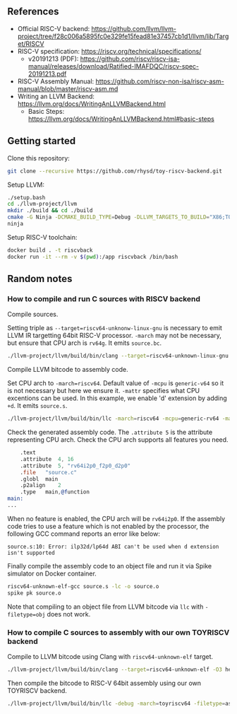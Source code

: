 ## References

- Official RISC-V backend: https://github.com/llvm/llvm-project/tree/f28c006a5895fc0e329fe15fead81e37457cb1d1/llvm/lib/Target/RISCV
- RISC-V specification: https://riscv.org/technical/specifications/
  - v20191213 (PDF): https://github.com/riscv/riscv-isa-manual/releases/download/Ratified-IMAFDQC/riscv-spec-20191213.pdf
- RISC-V Assembly Manual: https://github.com/riscv-non-isa/riscv-asm-manual/blob/master/riscv-asm.md
- Writing an LLVM Backend: https://llvm.org/docs/WritingAnLLVMBackend.html
  - Basic Steps: https://llvm.org/docs/WritingAnLLVMBackend.html#basic-steps

## Getting started

Clone this repository:

```sh
git clone --recursive https://github.com/rhysd/toy-riscv-backend.git
```

Setup LLVM:

```sh
./setup.bash
cd ./llvm-project/llvm
mkdir ./build && cd ./build
cmake -G Ninja -DCMAKE_BUILD_TYPE=Debug -DLLVM_TARGETS_TO_BUILD="X86;TOYRISCV;RISCV" -DLLVM_ENABLE_PROJECTS="clang;libcxx;libcxxabi" ..
ninja
```

Setup RISC-V toolchain:

```sh
docker build . -t riscvback
docker run -it --rm -v $(pwd):/app riscvback /bin/bash
```

## Random notes

### How to compile and run C sources with RISCV backend

Compile sources.

Setting triple as `--target=riscv64-unknonw-linux-gnu` is necessary to emit LLVM IR targetting 64bit RISC-V processor.
`-march` may not be necessary, but ensure that CPU arch is `rv64g`. It emits `source.bc`.

```sh
./llvm-project/llvm/build/bin/clang --target=riscv64-unknown-linux-gnu -march=rv64g -emit-llvm -c source.c
```

Compile LLVM bitcode to assembly code.

Set CPU arch to `-march=riscv64`. Default value of `-mcpu` is `generic-v64` so it is not necessary but here we ensure it.
`-mattr` specifies what CPU excentions can be used. In this example, we enable 'd' extension by adding `+d`. It emits `source.s`.

```sh
./llvm-project/llvm/build/bin/llc -march=riscv64 -mcpu=generic-rv64 -mattr=+d -filetype=asm source.bc
```

Check the generated assembly code. The `.attribute 5` is the attribute representing CPU arch. Check the CPU arch supports
all features you need.

```asm
	.text
	.attribute	4, 16
	.attribute	5, "rv64i2p0_f2p0_d2p0"
	.file	"source.c"
	.globl	main
	.p2align	2
	.type	main,@function
main:
...
```

When no feature is enabled, the CPU arch will be `rv64i2p0`. If the assembly code tries to use a feature which is not
enabled by the processor, the following GCC command reports an error like below:

```
source.s:10: Error: ilp32d/lp64d ABI can't be used when d extension isn't supported
```

Finally compile the assembly code to an object file and run it via Spike simulator on Docker container.

```sh
riscv64-unknown-elf-gcc source.s -lc -o source.o
spike pk source.o
```

Note that compiling to an object file from LLVM bitcode via `llc` with `-filetype=obj` does not work.

### How to compile C sources to assembly with our own TOYRISCV backend

Compile to LLVM bitcode using Clang with `riscv64-unknown-elf` target.

```sh
./llvm-project/llvm/build/bin/clang --target=riscv64-unknown-elf -O3 hello.c -c -emit-llvm -o hello.bc
```

Then compile the bitcode to RISC-V 64bit assembly using our own TOYRISCV backend.

```sh
./llvm-project/llvm/build/bin/llc -debug -march=toyriscv64 -filetype=asm hello.bc -o hello.S
```
